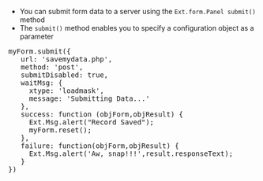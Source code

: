 <ul>
  <li>You can submit form data to a server using the <code>Ext.form.Panel submit()</code> method</li>
  <li>The <code>submit()</code> method enables you to specify a configuration object as a parameter</li>
</ul>

<pre class="runnable readonly">
myForm.submit({
   url: 'savemydata.php',
   method: 'post',
   submitDisabled: true,
   waitMsg: {
     xtype: 'loadmask', 
     message: 'Submitting Data...'
   },
   success: function (objForm,objResult) {
     Ext.Msg.alert("Record Saved");
     myForm.reset();
   },
   failure: function(objForm,objResult) {
     Ext.Msg.alert('Aw, snap!!!',result.responseText);
   }
})
</pre>